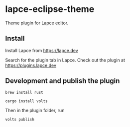 # lapce-eclipse-theme
Theme plugin for Lapce editor.

## Install
Install Lapce from https://lapce.dev

Search for the plugin tab in Lapce. Check out the plugin at https://plugins.lapce.dev


## Development and publish the plugin

```console
brew install rust

cargo install volts
```

Then in the plugin folder, run

```console
volts publish
```
